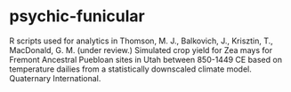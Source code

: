 # psychic-funicular
R scripts used for analytics in Thomson, M. J., Balkovich, J., Krisztin, T., MacDonald, G. M. (under review.) Simulated crop yield for Zea mays for Fremont Ancestral Puebloan sites in Utah between 850-1449 CE based on temperature dailies from a statistically downscaled climate model. Quaternary International.

